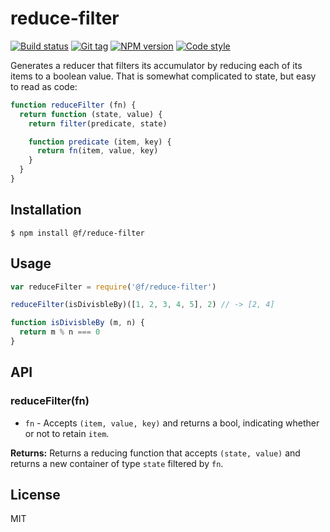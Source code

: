 
# reduce-filter

[![Build status][travis-image]][travis-url]
[![Git tag][git-image]][git-url]
[![NPM version][npm-image]][npm-url]
[![Code style][standard-image]][standard-url]

Generates a reducer that filters its accumulator by reducing each of its items to a boolean value. That is somewhat complicated to state, but easy to read as code:

```javascript
function reduceFilter (fn) {
  return function (state, value) {
    return filter(predicate, state)

    function predicate (item, key) {
      return fn(item, value, key)
    }
  }
}

```

## Installation

    $ npm install @f/reduce-filter

## Usage

```js
var reduceFilter = require('@f/reduce-filter')

reduceFilter(isDivisbleBy)([1, 2, 3, 4, 5], 2) // -> [2, 4]

function isDivisbleBy (m, n) {
  return m % n === 0
}

```

## API

### reduceFilter(fn)

- `fn` - Accepts `(item, value, key)` and returns a bool, indicating whether or not to retain `item`.

**Returns:** Returns a reducing function that accepts `(state, value)` and returns a new container of type `state` filtered by `fn`.

## License

MIT

[travis-image]: https://img.shields.io/travis/micro-js/reduce-filter.svg?style=flat-square
[travis-url]: https://travis-ci.org/micro-js/reduce-filter
[git-image]: https://img.shields.io/github/tag/micro-js/reduce-filter.svg
[git-url]: https://github.com/micro-js/reduce-filter
[standard-image]: https://img.shields.io/badge/code%20style-standard-brightgreen.svg?style=flat
[standard-url]: https://github.com/feross/standard
[npm-image]: https://img.shields.io/npm/v/@f/reduce-filter.svg?style=flat-square
[npm-url]: https://npmjs.org/package/@f/reduce-filter
